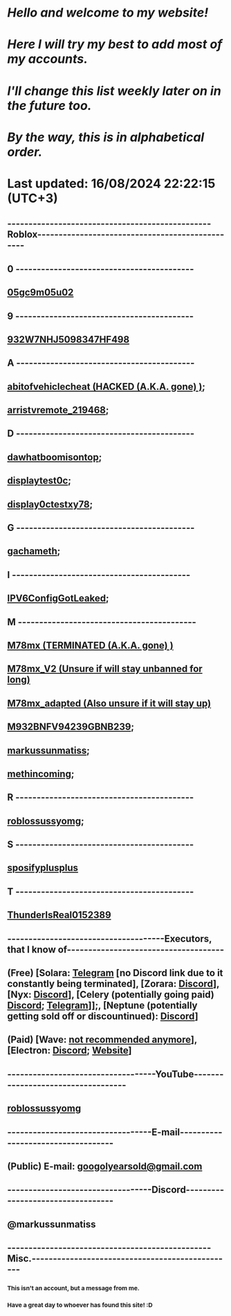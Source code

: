 # **_Hello and welcome to my website!_**

# **_Here I will try my best to add most of my accounts._**

# **_I'll change this list weekly later on in the future too._**

# **_By the way, this is in alphabetical order._**

# **Last updated: 16/08/2024 22:22:15 (UTC+3)**

## ------------------------------------------------Roblox------------------------------------------------

## 0 ------------------------------------------

## [05gc9m05u02](https://www.roblox.com/users/12566170/profile)

## 9 ------------------------------------------

## [932W7NHJ5098347HF498](https://www.roblox.com/users/5855925127/profile)

## A ------------------------------------------

## [abitofvehiclecheat (HACKED (A.K.A. gone) )](https://www.roblox.com/users/6055065446/profile);

## [arristvremote_219468](https://www.roblox.com/users/7070947401/profile);

## D ------------------------------------------

## [dawhatboomisontop](https://www.roblox.com/users/6162137615/profile);

## [displaytest0c](https://www.roblox.com/users/5134788949/profile);

## [display0ctestxy78](https://www.roblox.com/users/5157908370/profile);

## G ------------------------------------------

## [gachameth](https://www.roblox.com/users/5351699139/profile);

## I ------------------------------------------

## [IPV6ConfigGotLeaked](https://www.roblox.com/users/5868122895/profile);

## M ------------------------------------------

## [M78mx (TERMINATED (A.K.A. gone) )](https://www.roblox.com/users/3588899096/profile)

## [M78mx_V2 (Unsure if will stay unbanned for long)](https://www.roblox.com/users/4669334394/profile)

## [M78mx_adapted (Also unsure if it will stay up)](https://www.roblox.com/users/5748906852/profile)

## [M932BNFV94239GBNB239](https://www.roblox.com/users/6008727051/profile);

## [markussunmatiss](https://www.roblox.com/users/323251463/profile);

## [methincoming](https://www.roblox.com/users/5276991569/profile);

## R ------------------------------------------

## [roblossussyomg](https://www.roblox.com/users/3361892199/profile);

## S ------------------------------------------

## [sposifyplusplus](https://www.roblox.com/users/7010289550/profile)

## T ------------------------------------------

## [ThunderIsReal0152389](https://www.roblox.com/users/7130664484/profile)

## -------------------------------------Executors, that I know of-------------------------------------

## (Free) [Solara: [Telegram](https://t.me/thesolara) [no Discord link due to it constantly being terminated], [Zorara: [Discord](https://discord.gg/getzorara)], [Nyx: [Discord](https://discord.gg/getnyx)], [Celery (potentially going paid) [Discord](https://discord.gg/celery); [Telegram](https://t.me/GetCelery/1576)]];, [Neptune (potentially getting sold off or discountinued): [Discord](https://discord.gg/getneptune)] 

## (Paid) [Wave: [not recommended anymore](https://getwave.gg)], [Electron: [Discord](https://discord.gg/electron); [Website](https://nocap.land/)]

## -----------------------------------YouTube-----------------------------------

## [roblossussyomg](https://www.youtube.com/@roblossussyomg)

## ----------------------------------E-mail-----------------------------------

## (Public) E-mail: googolyearsold@gmail.com

## ----------------------------------Discord----------------------------------

## @markussunmatiss

## ------------------------------------------------Misc.------------------------------------------------
### <sub>This isn't an account, but a message from me.</sub>
### <sub>Have a great day to whoever has found this site! :D</sub>
